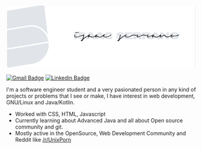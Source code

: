 <p align="center">
  <img src="banner-git.jpg" />
</p>

[![Gmail Badge](https://img.shields.io/badge/-serranoie99@gmail.com-c14438?style=for-the-badge&logo=Gmail&logoColor=white&link=mailto:serranoie99@gmail.com)](mailto:serranoie99@gmail.com ) [![Linkedin Badge](https://img.shields.io/badge/-serranoie-blue?style=for-the-badge&logo=Linkedin&logoColor=white&link=https://www.linkedin.com/in/serranoie/)](https://www.linkedin.com/in/serranoei/)

I'm a software engineer student and a very pasionated person in any kind of projects or problems that I see or make, I have interest in web development, GNU/Linux and Java/Kotlin.

-  Worked with CSS, HTML, Javascript 
-  Currently learning about Advanced Java and all about Open source community and git.
-  Mostly active in the OpenSource, Web Development Community and Reddit like [/r/UnixPorn](http://reddit.com/r/Unixporn)


